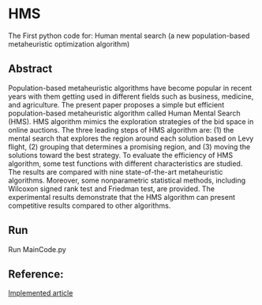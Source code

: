 # HMS
The First python code for:
Human mental search (a new population-based metaheuristic optimization algorithm)

## Abstract
Population-based metaheuristic algorithms have become popular in recent years with them getting used in different fields such as business, medicine, and agriculture. The present paper proposes a simple but efficient population-based metaheuristic algorithm called Human Mental Search (HMS). HMS algorithm mimics the exploration strategies of the bid space in online auctions. The three leading steps of HMS algorithm are: (1) the mental search that explores the region around each solution based on Levy flight, (2) grouping that determines a promising region, and (3) moving the solutions toward the best strategy. To evaluate the efficiency of HMS algorithm, some test functions with different characteristics are studied. The results are compared with nine state-of-the-art metaheuristic algorithms. Moreover, some nonparametric statistical methods, including Wilcoxon signed rank test and Friedman test, are provided. The experimental results demonstrate that the HMS algorithm can present competitive results compared to other algorithms.

## Run
Run MainCode.py


## Reference:
[Implemented article](https://link.springer.com/article/10.1007/s10489-017-0903-6)
